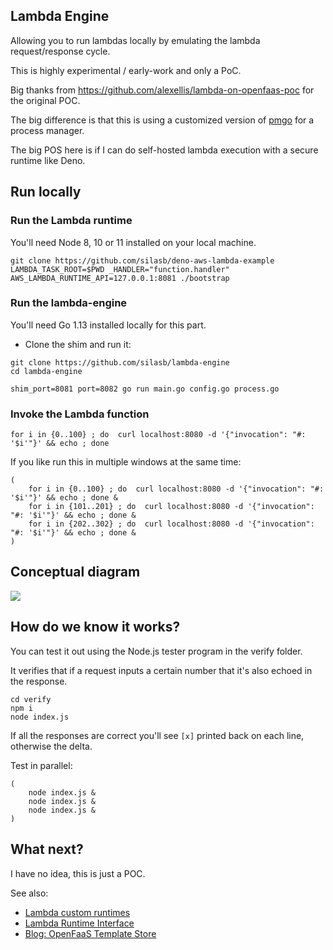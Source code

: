 ## Lambda Engine

Allowing you to run lambdas locally by emulating the lambda request/response cycle.

This is highly experimental / early-work and only a PoC.

Big thanks from https://github.com/alexellis/lambda-on-openfaas-poc for the original POC.

The big difference is that this is using a customized version of [pmgo](https://github.com/struCoder/pmgo/tree/beta) for a process manager.

The big POS here is if I can do self-hosted lambda execution with a secure runtime like Deno.

## Run locally

### Run the Lambda runtime

You'll need Node 8, 10 or 11 installed on your local machine.

```
git clone https://github.com/silasb/deno-aws-lambda-example
LAMBDA_TASK_ROOT=$PWD _HANDLER="function.handler" AWS_LAMBDA_RUNTIME_API=127.0.0.1:8081 ./bootstrap
```

### Run the lambda-engine

You'll need Go 1.13 installed locally for this part.

* Clone the shim and run it:

```
git clone https://github.com/silasb/lambda-engine
cd lambda-engine

shim_port=8081 port=8082 go run main.go config.go process.go
```

### Invoke the Lambda function

```
for i in {0..100} ; do  curl localhost:8080 -d '{"invocation": "#: '$i'"}' && echo ; done
```

If you like run this in multiple windows at the same time:

```
(
    for i in {0..100} ; do  curl localhost:8080 -d '{"invocation": "#: '$i'"}' && echo ; done &
    for i in {101..201} ; do  curl localhost:8080 -d '{"invocation": "#: '$i'"}' && echo ; done &
    for i in {202..302} ; do  curl localhost:8080 -d '{"invocation": "#: '$i'"}' && echo ; done &
)
```

## Conceptual diagram

![](./concept.png)

## How do we know it works?

You can test it out using the Node.js tester program in the verify folder.

It verifies that if a request inputs a certain number that it's also echoed in the response.

```
cd verify
npm i
node index.js
```

If all the responses are correct you'll see `[x]` printed back on each line, otherwise the delta.

Test in parallel:

```
(
    node index.js &
    node index.js &
    node index.js &
)
```

## What next?

I have no idea, this is just a POC.

See also:

* [Lambda custom runtimes](https://docs.aws.amazon.com/lambda/latest/dg/runtimes-custom.html)
* [Lambda Runtime Interface](https://docs.aws.amazon.com/lambda/latest/dg/runtimes-api.html)
* [Blog: OpenFaaS Template Store](https://www.openfaas.com/blog/template-store/)
